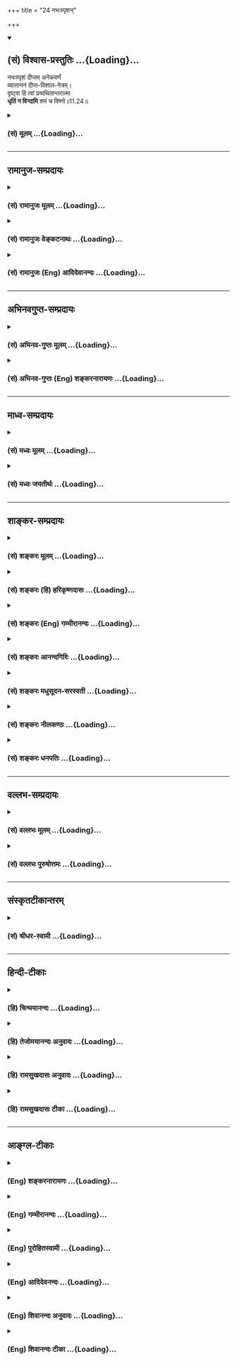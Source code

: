 +++
title = "24 नभःस्पृशन्"

+++
<div class="js_include" newlevelforh1="2" title="(सं) विश्वास-प्रस्तुतिः" unfilled url="/purANam_vaiShNavam/mahAbhAratam/06-bhIShma-parva/03-bhagavad-gItA-parva/saMskRtam/vishvAsa-prastutiH/11_vishva-rUpa-darshana/24_nabhaHspRshan.md">
<details open><summary><h2>(सं) विश्वास-प्रस्तुतिः ...{Loading}...</h2></summary>

नभःस्पृशं दीप्तम् अनेकवर्णं  
व्यात्ताननं दीप्त-विशाल-नेत्रम्।  
दृष्ट्वा हि त्वां प्रव्यथितान्तरात्मा  
**धृतिं न विन्दामि** शमं च विष्णो॥11.24॥
</details>
</div>
<div class="js_include collapsed" newlevelforh1="3" title="(सं) मूलम्" unfilled url="/purANam_vaiShNavam/mahAbhAratam/06-bhIShma-parva/03-bhagavad-gItA-parva/saMskRtam/mUlam/11_vishva-rUpa-darshana/24_nabhaHspRshan.md">
<details><summary><h3>(सं) मूलम् ...{Loading}...</h3></summary>

नभःस्पृशं दीप्तमनेकवर्णं  
व्यात्ताननं दीप्तविशालनेत्रम्।  
दृष्ट्वा हि त्वां प्रव्यथितान्तरात्मा  
धृतिं न विन्दामि शमं च विष्णो।।11.24।।
</details>
</div>


_________________
## रामानुज-सम्प्रदायः
<div class="js_include collapsed" newlevelforh1="3" title="(सं) रामानुजः मूलम्" unfilled url="/purANam_vaiShNavam/mahAbhAratam/06-bhIShma-parva/03-bhagavad-gItA-parva/saMskRtam/rAmAnujaH/mUlam/11_vishva-rUpa-darshana/24_nabhaHspRshan.md">
<details><summary><h3>(सं) रामानुजः मूलम् ...{Loading}...</h3></summary>

।।11.24।। नभःशब्दःतदक्षरे परमे व्योमन् (महाना॰ 1।2)आदित्यवर्णं तमसः
परस्तात् (श्वे॰ उ॰ 3।8 यजुः सं॰ 31।18)क्षयन्तमस्य रजसः पराके (ऋक्स॰
2।6।25।5)यो अस्याध्यक्षः परमे व्योमन् (ऋक्सं॰ 8।9।17।7
इत्यादिश्रुतिसिद्धत्रिगुणप्रकृत्यतीत -- परमव्योमवाची; सविकारस्य
प्रकृतितत्त्वस्य पुरुषस्य च सर्वावस्थस्य; कृत्स्नस्य आश्रयतया नभःस्पृशम्
इति वचनात्। द्यावापृथिव्योरिदमन्तरं हि व्याप्तम् (गीता 11।20) इति
पूर्वोक्तत्वात् च।**दीप्तम् अनेकवर्णं व्यात्ताननं दीप्तविशालनेत्रं त्वां
दृष्ट्वा प्रव्यथितान्तरात्मा** अत्यन्तभीतमना **धृतिं न विन्दामि;**
देहस्य धारणं न लभे। मनसः च इन्द्रियाणां **च शमं** न लभे।**विष्णो**
व्यापिन् सर्वव्यापिनम् अतिमात्रम् अत्यद्भुतम् अतिघोरं च त्वां दृष्ट्वा
प्रशिथिलसर्वावयवो व्याकुलेन्द्रियः च भवामि इत्यर्थः।

</details>
</div>
<div class="js_include collapsed" newlevelforh1="3" title="(सं) रामानुजः वेङ्कटनाथः" unfilled url="/purANam_vaiShNavam/mahAbhAratam/06-bhIShma-parva/03-bhagavad-gItA-parva/saMskRtam/rAmAnujaH/venkaTanAthaH/11_vishva-rUpa-darshana/24_nabhaHspRshan.md">
<details><summary><h3>(सं) रामानुजः वेङ्कटनाथः ...{Loading}...</h3></summary>

  
  
।।11.24।। आकाशपर्यायाणामनेकेषां परस्मिन् पदे प्रयोगमभिप्रेत्याह --
नभश्शब्द इति। त्रिगुणेति विशेषणात् परमव्योम्नः शुद्धसत्त्वमयत्वसूचनम्
अत्र प्रसिद्धप्राकृताकाशपरत्वे;
गार्गिविद्योक्ताकाशशब्दवन्मूलप्रकृतिविषयत्वे वा को दोषः इत्यत्राह --
सविकारस्येति। इहैकस्थं जगत्कृत्स्नं ৷৷. यच्चान्यद्द्रष्टुमिच्छसि
\[11।7\]बहून्यदृष्टपूर्वाणि पश्य \[11।6\] इत्यादिकं ह्युक्तमिति भावः।
हेत्वन्तरमाह -- द्यावापृथिव्योरिति।
प्रसिद्धद्युपृथिव्यादिसर्वलोकव्यापकत्वं हि तत्रोक्तम् अन्यथा पुनरुक्तिः
स्यात् अतः प्रकृतिपुरुषादिसर्वाश्रयवेषेण; नभस्स्पृक्त्वोक्तिः
प्राकृतव्योमस्पर्शित्वविषयेति भावः। अनेकवर्णत्वमिह
प्रतिनियतानन्तावयवविशेषवर्तिभिः सितरक्तादिभिर्वर्णैः किर्म्मीरत्वम् तथैव
ह्यन्यत्र श्रीविश्वरूपविग्रहस्यानेकवर्णत्वमुक्तम् अन्नमयाद्यपेक्षया
मनोमयस्यान्तरत्वाच्चेतनस्वरूपविषयत्वे
प्रव्यथितशब्दानतिरिक्तप्रयोजनत्वादत्रान्तरात्मशब्देन मनो
विवक्षितमित्यभिप्रायेणोक्तंअत्यन्तभीतमना इति। अचेतनेऽप्यन्तःकरणे
भीतिव्यपदेशश्चेतनत्वारोपेण भीत्यतिशयद्योतनार्थः। न लभे च शर्म इति सुखस्य
वक्ष्यमाणत्वात् धृतिशब्दोऽत्र न प्रीतिपर्यायसुखविशेषविषयः; धारणे च
प्रसिद्धोऽयम् अतो धार्यानिर्देशेऽपि प्रकरणादर्थस्वभावाच्च देहविषयमिदं
धारणमित्यभिप्रायेणदेहस्य धारणमित्युक्तम्। मनसश्चेन्द्रियाणां चेत्यपि
सामर्थ्याच्छमशब्दप्रसिद्ध्या च लब्धम् अन्यथा तत्रापि पुनरुक्तिः स्यादिति
भावः। विष्णुशब्दस्यात्र
संज्ञामात्रपरत्वादप्युपयुक्तनिर्वचनसिद्धार्थपरत्वमुचितमित्यभिप्रायेणाह
-- व्यापिन्निति। पिण्डितार्थमाहसर्वव्यापिनमिति। अतिमात्रं
महापरिमाणमित्यर्थः।  
  

</details>
</div>
<div class="js_include collapsed" newlevelforh1="3" title="(सं) रामानुजः (Eng) आदिदेवानन्दः" unfilled url="/purANam_vaiShNavam/mahAbhAratam/06-bhIShma-parva/03-bhagavad-gItA-parva/saMskRtam/rAmAnujaH/english/AdidevAnandaH/11_vishva-rUpa-darshana/24_nabhaHspRshan.md">
<details><summary><h3>(सं) रामानुजः (Eng) आदिदेवानन्दः ...{Loading}...</h3></summary>

11.24 The term 'Nabhas' denotes the Supreme Heaven (Parama-Vyoman),
which is beyond the Prakrti composed of the three Gunas as established by the Sruti passages such as: 'That is in the Imperishable Supreme Heaven' (Ma. Na. U., 1.2), 'Him, sun-coloured and beyond Tamas' (Sve.,
3.8) 'The dweller beyond the Rajas' (Rg. S., 2.6.25.5) and 'He who is the president in the Supreme Heaven' (Rg. S., 8.9.17.7). This can be understood as implied in the statement that 'the form touches the Supreme Heaven.' It expresses the idea that it is the foundation of all
- of the principle of the Prakrti with its conditions, and of the individual selves in all states. It has also been initially declared:
'For by You alone are pervaded the interspace of heaven and earth ৷৷.'
(11.20). 'Beholding Your form shining, multicoloured, and with yawning mouths and large and resplendent eyes, my inner being trembles in fear.
I am unable to find support, namely, I am unable to find support for the body. I am unable to get peace of mind and of the senses. O Visnu,
namely, O Pervader, beholding You pervading everything, incomparable in magnitude, extremely wonderful and terrible, I find my limbs ivering and my senses agitated.' Such is the meaning.

</details>
</div>


_________________
## अभिनवगुप्त-सम्प्रदायः
<div class="js_include collapsed" newlevelforh1="3" title="(सं) अभिनव-गुप्तः मूलम्" unfilled url="/purANam_vaiShNavam/mahAbhAratam/06-bhIShma-parva/03-bhagavad-gItA-parva/saMskRtam/abhinava-guptaH/mUlam/11_vishva-rUpa-darshana/24_nabhaHspRshan.md">
<details><summary><h3>(सं) अभिनव-गुप्तः मूलम् ...{Loading}...</h3></summary>

।।11.24।। No commentary.,

</details>
</div>
<div class="js_include collapsed" newlevelforh1="3" title="(सं) अभिनव-गुप्तः (Eng) शङ्करनारायणः" unfilled url="/purANam_vaiShNavam/mahAbhAratam/06-bhIShma-parva/03-bhagavad-gItA-parva/saMskRtam/abhinava-guptaH/english/shankaranArAyaNaH/11_vishva-rUpa-darshana/24_nabhaHspRshan.md">
<details><summary><h3>(सं) अभिनव-गुप्तः (Eng) शङ्करनारायणः ...{Loading}...</h3></summary>

11.24 Sri Abhinavagupta did not comment upon this sloka.

</details>
</div>


_________________
## माध्व-सम्प्रदायः
<div class="js_include collapsed" newlevelforh1="3" title="(सं) मध्वः मूलम्" unfilled url="/purANam_vaiShNavam/mahAbhAratam/06-bhIShma-parva/03-bhagavad-gItA-parva/saMskRtam/madhvaH/mUlam/11_vishva-rUpa-darshana/24_nabhaHspRshan.md">
<details><summary><h3>(सं) मध्वः मूलम् ...{Loading}...</h3></summary>

।।11.24।। Sri Madhvacharya did not comment on this sloka.,

</details>
</div>
<div class="js_include collapsed" newlevelforh1="3" title="(सं) मध्वः जयतीर्थः" unfilled url="/purANam_vaiShNavam/mahAbhAratam/06-bhIShma-parva/03-bhagavad-gItA-parva/saMskRtam/madhvaH/jayatIrthaH/11_vishva-rUpa-darshana/24_nabhaHspRshan.md">
<details><summary><h3>(सं) मध्वः जयतीर्थः ...{Loading}...</h3></summary>

।।11.24।। Sri Jayatirtha did not comment on this sloka.  
  

</details>
</div>


_________________
## शाङ्कर-सम्प्रदायः
<div class="js_include collapsed" newlevelforh1="3" title="(सं) शङ्करः मूलम्" unfilled url="/purANam_vaiShNavam/mahAbhAratam/06-bhIShma-parva/03-bhagavad-gItA-parva/saMskRtam/shankaraH/mUlam/11_vishva-rUpa-darshana/24_nabhaHspRshan.md">
<details><summary><h3>(सं) शङ्करः मूलम् ...{Loading}...</h3></summary>

।।11.24।। --,**नभःस्पृशं** द्युस्पर्शम् इत्यर्थः; **दीप्तं**
प्रज्वलितम्; **अनेकवर्णम्** अनेके वर्णाः भयंकराः नानासंस्थानाः यस्मिन्
त्वयि तं त्वाम् अनेकवर्णम्; **व्यात्ताननं** व्यात्तानि विवृतानि आननानि
मुखानि यस्मिन् त्वयि तं त्वां व्यात्ताननम्; **दीप्तविशालनेत्रं**
दीप्तानि प्रज्वलितानि विशालानि विस्तीर्णानि नेत्राणि यस्मिन् त्वयि तं
त्वां दीप्तविशालनेत्रं **दृष्ट्वा हि त्वां प्रव्यथितान्तरात्मा**
प्रव्यथितः प्रभीतः अन्तरात्मा मनः यस्य मम सः अहं प्रव्यथितान्तरात्मा सन्
**धृतिं धैर्यं न विन्दामि** न लभे **शमं च** उपशमनं मनस्तुष्टिं हे
**विष्णो**।। कस्मात् --,

</details>
</div>
<div class="js_include collapsed" newlevelforh1="3" title="(सं) शङ्करः (हि) हरिकृष्णदासः" unfilled url="/purANam_vaiShNavam/mahAbhAratam/06-bhIShma-parva/03-bhagavad-gItA-parva/saMskRtam/shankaraH/hindI/harikRShNadAsaH/11_vishva-rUpa-darshana/24_nabhaHspRshan.md">
<details><summary><h3>(सं) शङ्करः (हि) हरिकृष्णदासः ...{Loading}...</h3></summary>

।।11.24।। उसमें यह कारण है कि --, आपके आकाशका स्पर्श किये हुए यानी
स्वर्गतक व्याप्त; प्रदीप्त -- प्रकाशमान और अनेक वर्णोंवाले अर्थात् अनेक
भयंकर आकृतियोंसे युक्त देखकर तथा फैलाये हुए मुखोंवाले -- जिस शरीरमें
फैलाये हुए बहुतसे मुख हैं ऐसे और दीप्त विशाल नेत्रोंवाले -- जिसके
बड़ेबड़े नेत्र प्रज्वलित हो रहे हैं ऐसे; देखकर हे विष्णो
प्रव्यथितअन्तरात्मा -- अत्यन्त भयभीत अन्तःकरणवाला मैं अर्थात् जिसका मन
भयसे व्याकुल हो रहा है ऐसा; मैं धैर्य और उपशमको अर्थात् मनकी तृप्तिरूप
शान्तिको नहीं पा रहा हूँ।  
  
,

</details>
</div>
<div class="js_include collapsed" newlevelforh1="3" title="(सं) शङ्करः (Eng) गम्भीरानन्दः" unfilled url="/purANam_vaiShNavam/mahAbhAratam/06-bhIShma-parva/03-bhagavad-gItA-parva/saMskRtam/shankaraH/english/gambhIrAnandaH/11_vishva-rUpa-darshana/24_nabhaHspRshan.md">
<details><summary><h3>(सं) शङ्करः (Eng) गम्भीरानन्दः ...{Loading}...</h3></summary>

11.24 O Visnu, hi, verily; drstva, seeing; tvam, You; nabhah-sprsam,
touching heaven; diptam, blazing; aneka-varnam, with many colours,
(i.e.) possessed of many frightening forms; vyatta-ananam, open-mouthed;
dipta-visala-netram, with firey large eyes; I, pravyathita-antara-atma,
becoming terrified in my mind; na vindami, do not find; dhrtim,
steadiness; ca, and; samam, peace, calmness of mind. Why;

</details>
</div>
<div class="js_include collapsed" newlevelforh1="3" title="(सं) शङ्करः आनन्दगिरिः" unfilled url="/purANam_vaiShNavam/mahAbhAratam/06-bhIShma-parva/03-bhagavad-gItA-parva/saMskRtam/shankaraH/AnandagiriH/11_vishva-rUpa-darshana/24_nabhaHspRshan.md">
<details><summary><h3>(सं) शङ्करः आनन्दगिरिः ...{Loading}...</h3></summary>

।।11.24।। अर्जुनस्य विश्वरूपदर्शनेन व्यथितत्वे हेतुमाह -- **तत्रेति।**

</details>
</div>
<div class="js_include collapsed" newlevelforh1="3" title="(सं) शङ्करः मधुसूदन-सरस्वती" unfilled url="/purANam_vaiShNavam/mahAbhAratam/06-bhIShma-parva/03-bhagavad-gItA-parva/saMskRtam/shankaraH/madhusUdana-sarasvatI/11_vishva-rUpa-darshana/24_nabhaHspRshan.md">
<details><summary><h3>(सं) शङ्करः मधुसूदन-सरस्वती ...{Loading}...</h3></summary>

।।11.24।। भयानकत्वमेव प्रपञ्चयति -- नभःस्पृशमिति। न केवलं प्रव्यथित एवाहं
त्वां दृष्ट्वा किंतु प्रव्यथितोऽन्तरात्मा मनो यस्य सोहं धृतिं धैर्यं
देहेन्द्रियादिधारणसामर्थ्यं शमं च मनःप्रसादं न विन्दामि न लभे। हे
विष्णो; त्वां कीदृशम्। नभःस्पृशमन्तरिक्षवव्यापिनं दीप्तं ज्वलितं
अनेकवर्णं भयंकरनानासंस्थानयुक्तम् व्यात्ताननं विवृतमुखं दीप्तविशालनेत्रं
प्रज्वलितविस्तीर्णचक्षुषं त्वां दृष्ट्वा हि एव प्रव्यथितान्तरात्माहं
धृतिं शमं च न विन्दामीत्यन्वयः।

</details>
</div>
<div class="js_include collapsed" newlevelforh1="3" title="(सं) शङ्करः नीलकण्ठः" unfilled url="/purANam_vaiShNavam/mahAbhAratam/06-bhIShma-parva/03-bhagavad-gItA-parva/saMskRtam/shankaraH/nIlakaNThaH/11_vishva-rUpa-darshana/24_nabhaHspRshan.md">
<details><summary><h3>(सं) शङ्करः नीलकण्ठः ...{Loading}...</h3></summary>

।।11.24।। करालत्वप्रपञ्चनेन स्वव्यथामेवाह -- **नभ इति।** नभःस्पृशं
व्योमव्यापिनम्। दीप्तमग्निवज्जाज्वल्यमानम्। व्यात्ताननं विस्तारितमुखम्।
दीप्तविशालनेत्रं रक्तनेत्रमित्यर्थः। हि प्रत्यक्षं त्वा त्वां दृष्ट्वा
प्रव्यथितान्तरात्मा प्रकर्षेण व्यथितचित्तो धृतिं धैर्यं न विन्दामि न लभे
शमं च शान्तिं स्वास्थ्यं च न लभे हे विष्णो व्यापक; भयानकं त्वदाक्रान्तं
देशं त्यक्त्वान्यत्र गन्तुमशक्यं तव व्यापकत्वादिति भावः।

</details>
</div>
<div class="js_include collapsed" newlevelforh1="3" title="(सं) शङ्करः धनपतिः" unfilled url="/purANam_vaiShNavam/mahAbhAratam/06-bhIShma-parva/03-bhagavad-gItA-parva/saMskRtam/shankaraH/dhanapatiH/11_vishva-rUpa-darshana/24_nabhaHspRshan.md">
<details><summary><h3>(सं) शङ्करः धनपतिः ...{Loading}...</h3></summary>

।।11.24।। स्वव्यथायां कारणमाह -- नभ इति। नभःस्पृशं द्युस्पृशं; दीप्तं
ज्वलितं; अनेके नाना भयंकरा वर्णा यस्मिन् तं; व्याक्तानि विवृतानि
भयंकराणि मुखानि यस्मिन्तं प्रज्वलितानि विस्तीर्णानि नेत्राणि यस्मिन्तं;
त्वां दृष्ट्वा प्रव्यथितश्चलितोऽन्तरात्मा मनो यस्य सोऽयं धैर्यं न लभे
अतएव शमं मनस्तुष्टिं न लभे। व्यापनशीलता तव मया दृष्टाऽधुना
द्रष्टुमसमर्थोऽस्मीति सूचयन्नाह हे विष्णो इति; व्यापनशीलस्त्वं मनोगतमपि
जानासीति वा संबोधनाशयः।

</details>
</div>


_________________
## वल्लभ-सम्प्रदायः
<div class="js_include collapsed" newlevelforh1="3" title="(सं) वल्लभः मूलम्" unfilled url="/purANam_vaiShNavam/mahAbhAratam/06-bhIShma-parva/03-bhagavad-gItA-parva/saMskRtam/vallabhaH/mUlam/11_vishva-rUpa-darshana/24_nabhaHspRshan.md">
<details><summary><h3>(सं) वल्लभः मूलम् ...{Loading}...</h3></summary>

।।11.24।। Sri Vallabhacharya did not comment on this sloka.  
  

</details>
</div>
<div class="js_include collapsed" newlevelforh1="3" title="(सं) वल्लभः पुरुषोत्तमः" unfilled url="/purANam_vaiShNavam/mahAbhAratam/06-bhIShma-parva/03-bhagavad-gItA-parva/saMskRtam/vallabhaH/puruShottamaH/11_vishva-rUpa-darshana/24_nabhaHspRshan.md">
<details><summary><h3>(सं) वल्लभः पुरुषोत्तमः ...{Loading}...</h3></summary>

  
  
।।11.24।। किञ्च केवलस्वाधिष्ठितदेहाध्यासेन जीवस्यैव न भयं; किन्तु
त्वदंशस्यान्तरात्मनोऽपि भयं समुत्पन्नमित्याह -- नभस्स्पृशमिति। नभ आकाशं
स्पृशति तदाकाशव्यापि ज्ञातुमशक्यम्। दीप्तं प्रज्वलत्तेजोराशिं
ध्यानैकयोग्यम्। अनेकवर्णम् अनेके शुक्ललोहितादयो वर्णा यस्य तं
निश्चययोग्यम्। व्यात्ताननं व्यात्तानि प्रसारितानि आननानि यस्य तं
प्रार्थनायोग्यम्; दीप्तविशालनेत्रंदीप्तानि ज्वलद्रूपाणि विशालानि
नेत्राणि यस्य तं दर्शनायोग्यम्। एतादृशं त्वां दृष्ट्वा प्रव्यथितः
अतरात्मा यस्य तादृशो हि निश्चयेन धृतिं धैर्यं शमं च शान्तिं; न विन्दामि
न प्राप्नोमीत्यर्थः। स्वरक्षणार्थं विष्णो इति सम्बोधनम्।  
  

</details>
</div>


_________________
## संस्कृतटीकान्तरम्
<div class="js_include collapsed" newlevelforh1="3" title="(सं) श्रीधर-स्वामी" unfilled url="/purANam_vaiShNavam/mahAbhAratam/06-bhIShma-parva/03-bhagavad-gItA-parva/saMskRtam/shrIdhara-svAmI/11_vishva-rUpa-darshana/24_nabhaHspRshan.md">
<details><summary><h3>(सं) श्रीधर-स्वामी ...{Loading}...</h3></summary>

।।11.24।। न केवलं भीतोऽहमित्येतावदेव अपि तु **-- नभःस्पृशमिति।** नभः
स्पृशतीति नभःस्पृक्तं। अन्तरिक्षव्यापिनमित्यर्थः। दीप्तं तेजोयुक्तम्।
अनेके वर्णा यस्य तमनेकवर्णम्; व्यात्तानि विवृतान्याननानि यस्य तम्;
दीप्तानि विशालानि नेत्राणि यस्य तम् एवंभूतं त्वां दृष्ट्वा
प्रव्यथितोऽन्तरात्मा मनो यस्य सोऽहम् धृतिं धैर्यमुपशमं च न लभे।

</details>
</div>


_________________
## हिन्दी-टीकाः
<div class="js_include collapsed" newlevelforh1="3" title="(हि) चिन्मयानन्दः" unfilled url="/purANam_vaiShNavam/mahAbhAratam/06-bhIShma-parva/03-bhagavad-gItA-parva/hindI/chinmayAnandaH/11_vishva-rUpa-darshana/24_nabhaHspRshan.md">
<details><summary><h3>(हि) चिन्मयानन्दः ...{Loading}...</h3></summary>

।।11.24।। अर्जुन द्वारा अनुभव किया गया यह आसाधारण अद्भुत और उग्र दृश्य
किसी एक स्थान पर केन्द्रित नहीं किया जा सकता था। वस्तुत; वह सर्वव्यापकता
की सीमा तक फैला हुआ था। परन्तु; अर्जुन ने अपनी आन्तरिक दृष्टि में उसे एक
परिच्छिन्न रूप और निश्चित आकार में देखा। अरूप गुणों (जैसे स्वतन्त्रता;
प्रेम; राष्ट्रीयता इत्यादि) को जब भी हम बौद्धिक दृष्टि से समझते हैं; तब
हम उसे एक निश्चित आकार प्रदान करते हैं; जो स्वयं के ज्ञान के लिए ही होता
है; परन्तु कदापि इन्द्रियगोचर नहीं होता। इसी प्रकार; यद्यपि विराट् रूप
तो विश्वव्यापी है; परन्तु अर्जुन को ऐसा अनुभव होता है; मानो; उसका कोई
आकार विशेष है। किन्तु; पुन जब वह इस अनुभूत दृश्य का वर्णन करने का
प्रयत्न करता है; तो उसके वचन उसकी ही भावनाओं को व्यक्त नहीं कर पाते और
उसका अपना प्रयोजन ही सिद्ध नहीं हो पाता है। अर्जुन देखता है कि समस्त लोक
उस विराट् पुरुष को देखकर भयभीत हो रहे हैं; जिसमें; बहुत मुख; नेत्र; बहुत
बाहु; उरु और पैरों वाले; बहुत उदरों वाले आदि रूप हैं और वह कहता है; मैं
भी भयभीत हो रहा हूँ। यह भी सबने अनुभव किया होगा कि यदि हम किसी उत्तेजित
जनसमुदाय के मध्य अथवा सत्संग में होते हैं; तब वहाँ के वातावरण का हमारे
मन पर भी उसी प्रकार का प्रभाव पड़ता है। सब लोक भयभीत हुये हैं; और अर्जुन
स्वीकार करता है कि; मैं भी व्याकुल हो रहा हूँ। अपनी ही स्वीकारोक्ति के
बाद उसे यह भय लगना एक क्षत्रिय पुरुष के लिए अपमानजनक और कायरता का लक्षण
जान पड़ा। इसलिए; अपने भय को उचित सिद्ध करने के लिए वह उस भयंकर रूप को
अनन्तरूप अर्थात् रूपविहीन बताते हुए कहता है कि विश्वरूप अपने में सबको
समेटे हुए है। यह विराट् रूप आकाश को स्पर्श कर रहा है। असंख्य वर्णों से
वह दीप्तमान हो रहा है। उसके विशाल आग्नेय नेत्र चमक रहे हैं। उसका मुख
सबका भक्षण कर रहा है। यह सब सम्मिलित रूप में देवताओं के साहस को भी डगमगा
देने वाला है। अर्जुन यह भी स्वीकार करता है कि इस रूप के दर्शन से मैं
भयभीत हूँ मुझे न धैर्य प्राप्त हो रहा है और न शान्ति। यहाँ ध्यान देने की
बात है कि इस प्रकार के संवेदनाशून्य भय की स्थिति में वह विश्वरूप को; हे
विष्णो कहकर सम्बोधित करता है। जैसा कि मैनें प्रारम्भ में कहा है अर्जुन की
अर्न्तदृष्टि में अत्यन्त स्पष्ट अनुभव हो रहा विराट् रूप; वस्तुत अनन्त
परमात्मा का इस विश्व के नाम और रूपों के असीम विस्तार की दृष्टि से किया
गया वर्णन है। गीता के विद्यार्थियों को इन सूक्ष्म विचारधाराओं का विस्मरण
नहीं होने देना चाहिए जिन्हें व्यासजी ने परिश्रमी और लगनशील साधकों के लाभ
के लिए गुप्त रख छोड़ा है अपने भय का कारण बताते हुए अर्जुन कहता है

</details>
</div>
<div class="js_include collapsed" newlevelforh1="3" title="(हि) तेजोमयानन्दः अनुवादः" unfilled url="/purANam_vaiShNavam/mahAbhAratam/06-bhIShma-parva/03-bhagavad-gItA-parva/hindI/tejomayAnandaH/anuvAdaH/11_vishva-rUpa-darshana/24_nabhaHspRshan.md">
<details><summary><h3>(हि) तेजोमयानन्दः अनुवादः ...{Loading}...</h3></summary>

।।11.24।। हे विष्णो! आकाश के साथ स्पर्श किये हुए देदीप्यमान अनेक रूपों
से युक्त तथा विस्तरित मुख और प्रकाशमान विशाल नेत्रों से युक्त आपको देखकर
भयभीत हुआ मैं धैर्य और शान्ति को नहीं प्राप्त हो रहा हूँ।।

</details>
</div>
<div class="js_include collapsed" newlevelforh1="3" title="(हि) रामसुखदासः अनुवादः" unfilled url="/purANam_vaiShNavam/mahAbhAratam/06-bhIShma-parva/03-bhagavad-gItA-parva/hindI/rAmasukhadAsaH/anuvAdaH/11_vishva-rUpa-darshana/24_nabhaHspRshan.md">
<details><summary><h3>(हि) रामसुखदासः अनुवादः ...{Loading}...</h3></summary>

।।11.24।। हे विष्णो ! आपके अनेक देदीप्यमान वर्ण हैं, आप आकाशको स्पर्श कर
रहे हैं, आपका मुख फैला हुआ है आपके नेत्र प्रदीप्त और विशाल हैं। ऐसे आपको
देखकर भयभीत अन्तःकरणवाला मैं धैर्य और शान्तिको प्राप्त नहीं हो रहा हूँ।

</details>
</div>
<div class="js_include collapsed" newlevelforh1="3" title="(हि) रामसुखदासः टीका" unfilled url="/purANam_vaiShNavam/mahAbhAratam/06-bhIShma-parva/03-bhagavad-gItA-parva/hindI/rAmasukhadAsaH/TIkA/11_vishva-rUpa-darshana/24_nabhaHspRshan.md">
<details><summary><h3>(हि) रामसुखदासः टीका ...{Loading}...</h3></summary>

।।11.24।।***व्याख्या--***\[बीसवें श्लोकमें तो अर्जुनने विराट्रूपकी
लम्बाई-चौड़ाईका वर्णन किया, अब यहाँ केवल लम्बाईका वर्णन करते हैं। \]

</details>
</div>


_________________
## आङ्ग्ल-टीकाः
<div class="js_include collapsed" newlevelforh1="3" title="(Eng) शङ्करनारायणः" unfilled url="/purANam_vaiShNavam/mahAbhAratam/06-bhIShma-parva/03-bhagavad-gItA-parva/english/shankaranArAyaNaH/11_vishva-rUpa-darshana/24_nabhaHspRshan.md">
<details><summary><h3>(Eng) शङ्करनारायणः ...{Loading}...</h3></summary>

11.24. As I observe You \[with form\] touching the sky; blazing; having many colours, mouths wide open, eyes blazing and large; I am terrified in my inner soul (mind); and I do not get courage and peace, O Visnu !

</details>
</div>
<div class="js_include collapsed" newlevelforh1="3" title="(Eng) गम्भीरानन्दः" unfilled url="/purANam_vaiShNavam/mahAbhAratam/06-bhIShma-parva/03-bhagavad-gItA-parva/english/gambhIrAnandaH/11_vishva-rUpa-darshana/24_nabhaHspRshan.md">
<details><summary><h3>(Eng) गम्भीरानन्दः ...{Loading}...</h3></summary>

11.24 O Visnu, verily, seeing Your form touching heaven, blazing, with many colours, open-mouthed, with fiery large eyes, I , becoming terrified in my mind, do not find steadiness and peace.

</details>
</div>
<div class="js_include collapsed" newlevelforh1="3" title="(Eng) पुरोहितस्वामी" unfilled url="/purANam_vaiShNavam/mahAbhAratam/06-bhIShma-parva/03-bhagavad-gItA-parva/english/purohitasvAmI/11_vishva-rUpa-darshana/24_nabhaHspRshan.md">
<details><summary><h3>(Eng) पुरोहितस्वामी ...{Loading}...</h3></summary>

11.24 When I see Thee, touching the Heavens, glowing with colour, with open mouth and wide open fiery eyes, I am terrified. O My Lord! My courage and peace of mind desert me.

</details>
</div>
<div class="js_include collapsed" newlevelforh1="3" title="(Eng) आदिदेवनन्दः" unfilled url="/purANam_vaiShNavam/mahAbhAratam/06-bhIShma-parva/03-bhagavad-gItA-parva/english/AdidevanandaH/11_vishva-rUpa-darshana/24_nabhaHspRshan.md">
<details><summary><h3>(Eng) आदिदेवनन्दः ...{Loading}...</h3></summary>

11.24 When I behold You touching the Supreme Heaven, shining,
multicoloured, with yawning mouths and large resplendent eyes, my inner being trembles in fear. I am unable to find support or peace, O Visnu.

</details>
</div>
<div class="js_include collapsed" newlevelforh1="3" title="(Eng) शिवानन्दः अनुवादः" unfilled url="/purANam_vaiShNavam/mahAbhAratam/06-bhIShma-parva/03-bhagavad-gItA-parva/english/shivAnandaH/anuvAdaH/11_vishva-rUpa-darshana/24_nabhaHspRshan.md">
<details><summary><h3>(Eng) शिवानन्दः अनुवादः ...{Loading}...</h3></summary>

11.24 On seeing Thee (the Cosmic Form) touching the sky, shining in many colours, with mouths wide open, with large fiery eyes, I am terrified at heart and find neither courage nor peace, O Vishnu.

</details>
</div>
<div class="js_include collapsed" newlevelforh1="3" title="(Eng) शिवानन्दः टीका" unfilled url="/purANam_vaiShNavam/mahAbhAratam/06-bhIShma-parva/03-bhagavad-gItA-parva/english/shivAnandaH/TIkA/11_vishva-rUpa-darshana/24_nabhaHspRshan.md">
<details><summary><h3>(Eng) शिवानन्दः टीका ...{Loading}...</h3></summary>

11.24 नभःस्पृशम् touching the sky; दीप्तम् shining; अनेकवर्णम् in many colours; व्यात्ताननम् with mouths wide open; दीप्तविशालनेत्रम् with larve fiery eyes; दृष्ट्वा having seen; हि verily; त्वाम् Thee;
प्रव्यथितान्तरात्मा terrified at heart; धृतिम् courage; न not; विन्दामि
(I) find; शमम् peace; च and; विष्णो O Vishnu.Commentary Dhriti also means patience and strength. Sama also means control.The vision of the Cosmic Form has frightened Arjuna considerably.

</details>
</div>
